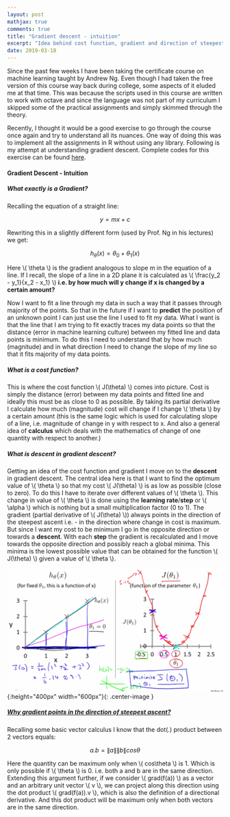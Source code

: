```yaml
---
layout: post
mathjax: true
comments: true
title: "Gradient descent - intuition"
excerpt: "Idea behind cost function, gradient and direction of steepest ascent"
date: 2019-03-18
---
```


Since the past few weeks I have been taking the certificate course on machine learning taught by Andrew Ng. Even
though I had taken the free version of this course way back during college, some aspects of it eluded me at that time. 
This was because the scripts used in this course are written to work with octave and since the language was not part 
of my curriculum I skipped some of the practical assignments and simply skimmed through the theory.

Recently, I thought it would be a good exercise to go through the course once again and try to understand all its 
nuances. One way of doing this was to implement all the assignments in R without using any library. Following is my
attempt at understanding gradient descent. Complete codes for this exercise can be found 
[here](https://github.com/praths007/machine_learning_intuition).

#### Gradient Descent - Intuition
##### What exactly is a Gradient?
Recalling the equation of a straight line:  

$$ 
y = mx + c
$$
 
Rewriting this in a slightly different form (used by Prof. Ng in his lectures) we get:  

$$
h _\theta(x) = \theta_0 + \theta_1(x)
$$
 
Here \\( \theta \\) is the gradient analogous to slope m in the equation of a line. If I recall, the slope of a line in 
a 2D plane it is calculated as \\( \frac{y_2 - y_1}{x_2 - x_1} \\) 
**i.e. by how much will y change if x is changed by a certain amount?**

Now I want to fit a line through my data in such a way that it passes through majority of the points. So that in the
future if I want to **predict** the position of an unknown point I can just use the line I used to fit my data. What I 
want is that the line that I am trying to fit exactly traces my data points so that the distance 
(error in machine learning culture) between my fitted line and data points is minimum. 
To do this I need to understand that by how much (magnitude) and in what direction I need to change the slope of my line
 so that it fits majority of my data points.

##### What is a cost function?

This is where the cost function \\( J(\theta) \\) comes into picture. Cost is simply the distance (error) between my 
data points and 
fitted line and ideally this must be as close to 0 as possible. By taking its partial derivative I calculate how much 
 (magnitude) cost will change if I change \\( \theta \\) by a certain amount (this is the same logic which is used for
calculating slope of a line, i.e. magnitude of change in y with respect to x. And also a general idea of **calculus** 
which deals with the mathematics of change of one quantity with respect to another.)

##### What is descent in gradient descent?

Getting an idea of the cost function and gradient I move on to the **descent** in gradient descent. The central idea
here is that I want to find the optimum value of \\( \theta \\) so that my cost \\( J(\theta) \\) is as low as possible 
(close to zero).
To do this I have to iterate over different values of \\( \theta \\). This change in value of \\( \theta \\) is done 
using the **learning rate**/**step** or \\( \alpha \\) which is nothing but a small multiplication factor (0 to 1). 
The gradient (partial derivative of \\( J(\theta) \\)) always points in the direction of the steepest ascent i.e. - 
in the direction where change in cost is
maximum. But since I want my cost to be minimum I go in the opposite direction or towards a **descent**.
  With each **step** the gradient is recalculated and I move towards the opposite direction and possibly reach a global 
  minima. This minima is the lowest possible value that can be obtained for the function \\( J(\theta) \\) given
  a value of \\( \theta \\).
  
![gradient_descent](/assets/gradient_descent_1.png){:height="400px" width="600px"}{: .center-image }


##### [Why gradient points in the direction of steepest ascent?](https://math.stackexchange.com/questions/223252/why-is-gradient-the-direction-of-steepest-ascent)
Recalling some basic vector calculus I know that the dot(.) product between 2 vectors equals:

$$
a.b = \left\lVert a \right\rVert \left\lVert b \right\rVert cos\theta
$$

Here the quantity can be maximum only when \\( cos\theta \\) is 1. Which is only possible if \\( \theta \\) is 0. i.e. both a and b are
in the same direction. Extending this argument further, if we consider \\( grad(f(a)) \\) as a vector and an arbitrary 
unit vector \\( v \\), we can project along this direction using the dot product \\( grad(f(a)).v \\), which is 
also the definition of a directional derivative. And this dot product will be maximum only when both vectors are in the
same direction. 

 
 
 



